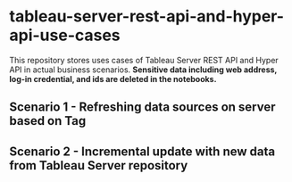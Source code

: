 # tableau-server-rest-api-and-hyper-api-use-cases
This repository stores uses cases of Tableau Server REST API and Hyper API in actual business scenarios.
**Sensitive data including web address, log-in credential, and ids are deleted in the notebooks.**

## Scenario 1 - Refreshing data sources on server based on Tag

## Scenario 2 - Incremental update with new data from Tableau Server repository
